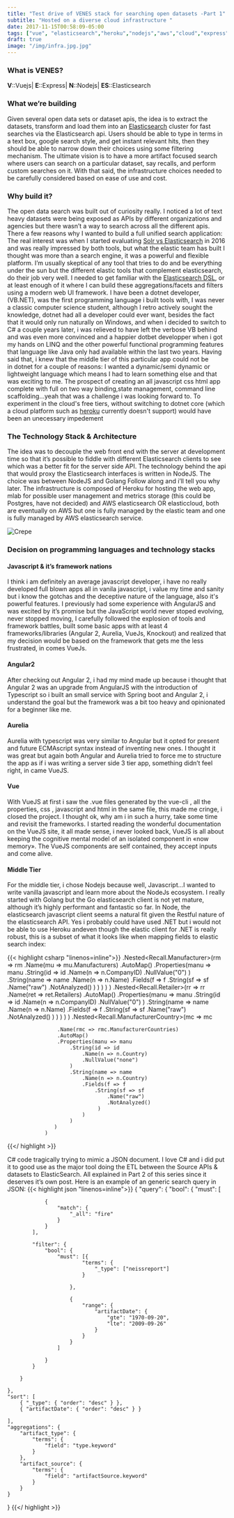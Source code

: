```yaml
---
title: "Test drive of VENES stack for searching open datasets -Part 1"
subtitle: "Hosted on a diverse cloud infrastructure "
date: 2017-11-15T00:58:09-05:00
tags: ["vue", "elasticsearch","heroku","nodejs","aws","cloud","express"]
draft: true
image: "/img/infra.jpg.jpg"
---
```

### What is VENES?
**V**::Vuejs| 
**E**::Express| 
**N**::Nodejs|
**ES**::Elasticsearch
### What we’re building
Given several open data sets or dataset apis, the idea is to extract the datasets, transform and load them into an [Elasticsearch](https://www.elastic.co/) cluster for fast searches via the Elasticsearch api. Users should be able to type in terms in a text box, google search style, and get instant relevant hits, then they should be able to narrow down their choices using some filtering mechanism. The ultimate vision is to have a more artifact focused search where users can search on a particular dataset, say recalls, and perform custom searches on it. With that said, the infrastructure choices needed to be carefully considered based on ease of use and cost.

### Why build it?
The open data search was built out of curiosity really. I noticed a lot of text heavy datasets were being exposed as APIs by different organizations and agencies but there wasn’t a way to search across all the different apis. There a few reasons why I wanted to build a full unified search application:
The real interest was when I started evaluating [Solr vs Elasticsearch](https://logz.io/blog/solr-vs-elasticsearch/) in 2016 and was really impressed by both tools, but what the elastic team has built I thought was more than a search engine, it was a powerful and flexible platform. I’m usually skeptical of any tool that tries to do and be everything under the sun but the different elastic tools that complement elasticsearch, do their job very well. I needed to get familiar with the [Elasticsearch DSL](https://www.elastic.co/guide/en/elasticsearch/reference/current/query-filter-context.html), or at least enough of it where I can build these aggregations/facets and filters using a modern web UI framework.
I have been a dotnet developer, (VB.NET), was the first programming language i built tools with, I was never a classic computer science student, although I retro actively sought the knowledge, dotnet had all a developer could ever want, besides the fact that it would only run naturally on Windows, and when i decided to switch to C# a couple years later, i was relieved to have left the verbose VB behind and was even more convinced and a happier dotbet developper when i got my hands on LINQ and the other powerful functional programming features that language like Java only had available within the last two years. Having said that, i knew that the middle tier of this particular app could not be in dotnet for a couple of reasons:
I wanted a dynamic/semi dynamic or lightweight language which means I had to learn something else and that was exciting to me.
The prospect of creating an all javascript css html app complete with full on two way binding,state management, command line scaffolding…yeah that was a challenge i was looking forward to.
To experiment in the cloud's free tiers, without switching to dotnet core (which a cloud platform such as [heroku](https://www.heroku.com/) currently doesn't support) would have been an unecessary impedement

### The Technology Stack & Architecture
 The idea was to decouple the web front end with the server at development time so that it’s possible to fiddle with different Elasticsearch clients to see which was a better fit for the server side API. The technology behind the api that would proxy the Elasticsearch interfaces is written in NodeJS. The choice was between NodeJS and Golang Follow along and i’ll tell you why later.
The infrastructure is composed of Heroku for hosting the web app, mlab for possible user management and metrics storage (this could be Postgres, have not decided) and AWS elasticsearch OR elasticcloud, both are eventually on AWS but one is fully managed by the elastic team and one is fully managed by AWS elasticsearch service.

![Crepe](https://cdn-images-1.medium.com/max/1000/1*Nv5lzr5wyRBLUGOCZIwKqA@2x.png)



### Decision on programming languages and technology stacks
#### Javascript & it’s framework nations
I think i am definitely an average javascript developer, i have no really developed full blown apps all in vanila javascript, i value my time and sanity but i know the gotchas and the deceptive nature of the language, also it's powerful features. I previously had some experience with AngularJS and was excited by it’s promise but the JavaScript world never stoped evolving, never stopped moving, I carefully followed the explosion of tools and framework battles, built some basic apps with at least 4 frameworks/libraries (Angular 2, Aurelia, VueJs, Knockout) and realized that my decision would be based on the framework that gets me the less frustrated, in comes VueJs.

#### Angular2
After checking out Angular 2, i had my mind made up because i thought that Angular 2 was an upgrade from AngularJS with the introduction of Typescript so i built an small service with Spring boot and Angular 2, i understand the goal but the framework was a bit too heavy and opinionated for a beginner like me.
#### Aurelia 
Aurelia with typescript was very similar to Angular but it opted for present and future ECMAscript syntax instead of inventing new ones. I thought it was great but again both Angular and Aurelia tried to force me to structure the  app as if i was writing a server side 3 tier app, something didn’t feel right, in came VueJS.
#### Vue
With VueJS at first i saw the .vue files generated by the vue-cli , all the properties, css , javascript and html in the same file, this made me cringe, i closed the project. I thought ok, why am i in such a hurry, take some time and revisit the frameworks. I started reading the wonderful documentation on the VueJS site, it all made sense, i never looked back, VueJS is all about keeping the cognitive mental model of an isolated component in «now memory». The VueJS components are self contained, they accept inputs and come alive. 
#### Middle Tier
For the middle tier, i chose Nodejs because well, Javascript…I wanted to write vanilla javascript and learn more about the NodeJs ecosystem. I really started with Golang but the Go elasticsearch client is not yet mature, although it’s highly performant and fantastic so far. In Node, the elasticsearch javascript client seems a natural fit given the Restful nature of the elasticsearch API. Yes i probably could have used .NET but i would not be able to use Heroku andeven though the elastic client for .NET is really robust, this is a subset of what it looks like when mapping fields to elastic search index: 

{{< highlight csharp "linenos=inline">}}
.Nested<Recall.Manufacturer>(rm => rm
                    .Name(mu => mu.Manufacturers)
                    .AutoMap()
                    .Properties(manu => manu
                        .String(id => id
                            .Name(n => n.CompanyID)
                            .NullValue("0")
                        )
                        .String(name => name
                            .Name(n => n.Name)
                            .Fields(f => f
                                .String(sf => sf
                                    .Name("raw")
                                    .NotAnalyzed()
                                 )
                            )
                        )
                   )
                )
                .Nested<Recall.Retailer>(rr => rr
                    .Name(ret => ret.Retailers)
                    .AutoMap()
                    .Properties(manu => manu
                        .String(id => id
                            .Name(n => n.CompanyID)
                            .NullValue("0")
                        )
                        .String(name => name
                            .Name(n => n.Name)
                            .Fields(f => f
                                .String(sf => sf
                                    .Name("raw")
                                    .NotAnalyzed()
                                 )
                            )
                        )
                   )
                )
                .Nested<Recall.ManufacturerCountry>(mc => mc

                    .Name(rmc => rmc.ManufacturerCountries)
                    .AutoMap()
                    .Properties(manu => manu
                        .String(id => id
                            .Name(n => n.Country)
                            .NullValue("none")
                        )
                        .String(name => name
                            .Name(n => n.Country)
                            .Fields(f => f
                                .String(sf => sf
                                    .Name("raw")
                                    .NotAnalyzed()
                                 )
                            )
                        )
                   )
                )
      
{{</ highlight >}}


C# code tragically trying to mimic a JSON document. I love C# and i did put it to good use as the major tool doing the ETL between the Source APIs & datasets to ElasticSearch. All explained in Part 2 of this series since it deserves it’s own post. Here is an example of an generic search query in JSON:
{{< highlight json "linenos=inline">}}
{
    "query": {
        "bool": {
            "must": [

                {
                    "match": {
                        "_all": "fire"
                    }
                }
            ],

            "filter": {
                "bool": {
                    "must": [{
                            "terms": {
                                "_type": ["neissreport"]
                            }

                        },

                        {
                            "range": {
                                "artifactDate": {
                                    "gte": "1970-09-20",
                                    "lte": "2009-09-26"
                                }
                            }
                        }
                    ]

                }
            }

        }

    },
    "sort": [
        { "_type": { "order": "desc" } },
        { "artifactDate": { "order": "desc" } }

    ],
    "aggregations": {
        "artifact_type": {
            "terms": {
                "field": "type.keyword"
            }
        },
        "artifact_source": {
            "terms": {
                "field": "artifactSource.keyword"
            }
        }
    }


}
{{</ highlight >}}

